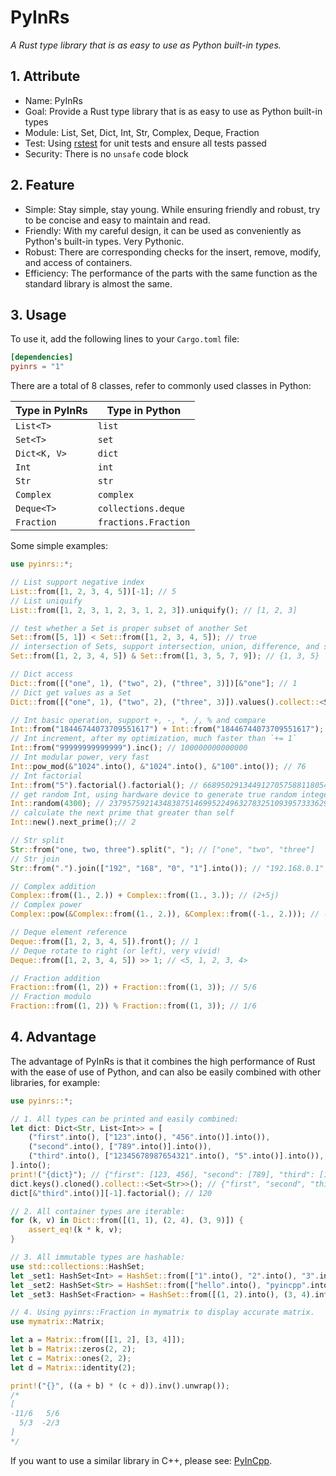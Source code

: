 # PyInRs

_A Rust type library that is as easy to use as Python built-in types._

## 1. Attribute

- Name: PyInRs
- Goal: Provide a Rust type library that is as easy to use as Python built-in types
- Module: List, Set, Dict, Int, Str, Complex, Deque, Fraction
- Test: Using [rstest](https://crates.io/crates/rstest) for unit tests and ensure all tests passed
- Security: There is no `unsafe` code block

## 2. Feature

- Simple: Stay simple, stay young. While ensuring friendly and robust, try to be concise and easy to maintain and read.
- Friendly: With my careful design, it can be used as conveniently as Python's built-in types. Very Pythonic.
- Robust: There are corresponding checks for the insert, remove, modify, and access of containers.
- Efficiency: The performance of the parts with the same function as the standard library is almost the same.

## 3. Usage

To use it, add the following lines to your `Cargo.toml` file:

```toml
[dependencies]
pyinrs = "1"
```

There are a total of 8 classes, refer to commonly used classes in Python:

| Type in PyInRs | Type in Python       |
| -------------- | -------------------- |
| `List<T>`      | `list`               |
| `Set<T>`       | `set`                |
| `Dict<K, V>`   | `dict`               |
| `Int`          | `int`                |
| `Str`          | `str`                |
| `Complex`      | `complex`            |
| `Deque<T>`     | `collections.deque`  |
| `Fraction`     | `fractions.Fraction` |

Some simple examples:

```rust
use pyinrs::*;

// List support negative index
List::from([1, 2, 3, 4, 5])[-1]; // 5
// List uniquify
List::from([1, 2, 3, 1, 2, 3, 1, 2, 3]).uniquify(); // [1, 2, 3]

// test whether a Set is proper subset of another Set
Set::from([5, 1]) < Set::from([1, 2, 3, 4, 5]); // true
// intersection of Sets, support intersection, union, difference, and symmetric difference
Set::from([1, 2, 3, 4, 5]) & Set::from([1, 3, 5, 7, 9]); // {1, 3, 5}

// Dict access
Dict::from([("one", 1), ("two", 2), ("three", 3)])[&"one"]; // 1
// Dict get values as a Set
Dict::from([("one", 1), ("two", 2), ("three", 3)]).values().collect::<Set<&i32>>(); // {1, 2, 3}

// Int basic operation, support +, -, *, /, % and compare
Int::from("18446744073709551617") + Int::from("18446744073709551617"); // 36893488147419103234
// Int increment, after my optimization, much faster than `+= 1`
Int::from("99999999999999").inc(); // 100000000000000
// Int modular power, very fast
Int::pow_mod(&"1024".into(), &"1024".into(), &"100".into()); // 76
// Int factorial
Int::from("5").factorial().factorial(); // 66895029134491270575881180540903725867527463...
// get random Int, using hardware device to generate true random integer if possible
Int::random(4300); // 23795759214348387514699522496327832510939573336290225099601421311...
// calculate the next prime that greater than self
Int::new().next_prime();// 2

// Str split
Str::from("one, two, three").split(", "); // ["one", "two", "three"]
// Str join
Str::from(".").join(["192", "168", "0", "1"].into()); // "192.168.0.1"

// Complex addition
Complex::from((1., 2.)) + Complex::from((1., 3.)); // (2+5j)
// Complex power
Complex::pow(&Complex::from((1., 2.)), &Complex::from((-1., 2.))); // (0.04281551979798478+0.023517649351954585j)

// Deque element reference
Deque::from([1, 2, 3, 4, 5]).front(); // 1
// Deque rotate to right (or left), very vivid!
Deque::from([1, 2, 3, 4, 5]) >> 1; // <5, 1, 2, 3, 4>

// Fraction addition
Fraction::from((1, 2)) + Fraction::from((1, 3)); // 5/6
// Fraction modulo
Fraction::from((1, 2)) % Fraction::from((1, 3)); // 1/6
```

## 4. Advantage

The advantage of PyInRs is that it combines the high performance of Rust with the ease of use of Python, and can also be easily combined with other libraries, for example:

```rust
use pyinrs::*;

// 1. All types can be printed and easily combined:
let dict: Dict<Str, List<Int>> = [
    ("first".into(), ["123".into(), "456".into()].into()),
    ("second".into(), ["789".into()].into()),
    ("third".into(), ["12345678987654321".into(), "5".into()].into()),
].into();
print!("{dict}"); // {"first": [123, 456], "second": [789], "third": [12345678987654321, 5]}
dict.keys().cloned().collect::<Set<Str>>(); // {"first", "second", "third"}
dict[&"third".into()][-1].factorial(); // 120

// 2. All container types are iterable:
for (k, v) in Dict::from([(1, 1), (2, 4), (3, 9)]) {
    assert_eq!(k * k, v);
}

// 3. All immutable types are hashable:
use std::collections::HashSet;
let _set1: HashSet<Int> = HashSet::from(["1".into(), "2".into(), "3".into(), "18446744073709551617".into()]);
let _set2: HashSet<Str> = HashSet::from(["hello".into(), "pyincpp".into()]);
let _set3: HashSet<Fraction> = HashSet::from([(1, 2).into(), (3, 4).into()]);

// 4. Using pyinrs::Fraction in mymatrix to display accurate matrix.
use mymatrix::Matrix;

let a = Matrix::from([[1, 2], [3, 4]]);
let b = Matrix::zeros(2, 2);
let c = Matrix::ones(2, 2);
let d = Matrix::identity(2);

print!("{}", ((a + b) * (c + d)).inv().unwrap());
/*
[
-11/6   5/6
  5/3  -2/3
]
*/
```

If you want to use a similar library in C++, please see: [PyInCpp](https://github.com/chen-qingyu/pyincpp).
